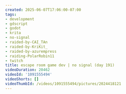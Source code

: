 ```yaml
---
created: 2025-06-07T17:06:00-07:00
tags:
- development
- gdscript
- godot
- krita
- no-signal
- raided-by-CAI_TAn
- raided-by-KriKit_
- raided-by-azurempress
- raiding-PolarRobin11
- twitch
title: escape room game dev | no signal (day 191)
videoDuration: 20462
videoId: '1091555494'
videoShorts: []
videoThumbId: /videos/1091555494/pictures/2024418121
---
```

